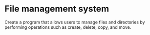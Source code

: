 # File management system

Create a program that allows users to manage
files and directories by performing operations
such as create, delete, copy, and move.